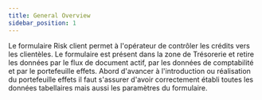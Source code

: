 ```yaml
---
title: General Overview
sidebar_position: 1
---
```


Le formulaire Risk client permet à l'opérateur de contrôler les crédits vers les clientèles. Le formulaire est présent dans la zone de Trésorerie et retire les données par le flux de document actif, par les données de comptabilité et par le portefeuille effets. Abord d'avancer à l'introduction ou réalisation du portefeuille effets il faut s'assurer d'avoir correctement établi toutes les données tabellaires mais aussi les paramètres du formulaire.






